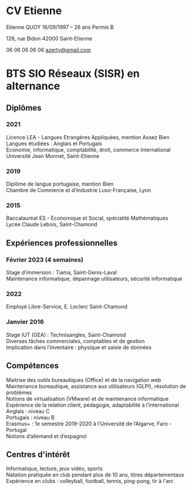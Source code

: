 # CV Etienne

Etienne QUOY
16/09/1997 – 26 ans
Permis B

128, rue Bidon 
42000 Saint-Etienne

06 06 06 06 06
azerty@gmail.com

# BTS SIO Réseaux (SISR) en alternance

## Diplômes 

### 2021 
Licence LEA - Langues Etrangères Appliquées, mention Assez Bien  
Langues étudiées : Anglais et Portugais  
Economie, informatique, comptabilité, droit, commerce international  
Université Jean Monnet, Saint-Etienne

### 2019
Diplôme de langue portugaise, mention Bien  
Chambre de Commerce et d'Industrie Luso-Française, Lyon

### 2015
Baccalauréat ES - Economique et Social, spécialité Mathématiques  
Lycée Claude Lebois, Saint-Chamond


## Expériences professionnelles

### Février 2023 (4 semaines)
Stage d’immersion : Tiama, Saint-Genis-Laval  
Maintenance informatique, dépannage utilisateurs, sécurité informatique

### 2022
Employé Libre-Service, E. Leclerc Saint-Chamond

### Janvier 2016
Stage IUT (GEA) : Technisangles, Saint-Chamond  
Diverses tâches commerciales, comptables et de gestion  
Implication dans l’inventaire : physique et saisie de données


## Compétences 

Maitrise des outils bureautiques (Office) et de la navigation web  
Maintenance bureautique, assistance aux utilisateurs (GLPI), résolution de problèmes  
Notions de virtualisation (VMware) et de maintenance informatique  
Expérience de la relation client, pédagogie, adaptabilité à l’international  
Anglais : niveau C  
Portugais : niveau B  
Erasmus+ : 1e semestre 2019-2020 à l’Université de l’Algarve, Faro - Portugal  
Notions d’allemand et d’espagnol


## Centres d'intérêt

Informatique, lecture, jeux vidéo, sports  
Natation pratiquée en club pendant plus de 10 ans, titres départementaux  
Expérience en clubs : volleyball, football, tennis, ping-pong, tir à l'arc